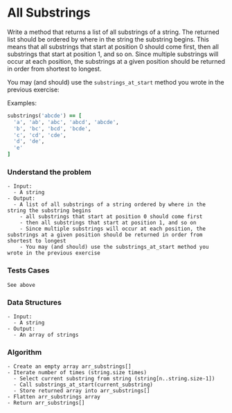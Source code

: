 # All Substrings

Write a method that returns a list of all substrings of a string. The returned list should be ordered by where in the string the substring begins. This means that all substrings that start at position 0 should come first, then all substrings that start at position 1, and so on. Since multiple substrings will occur at each position, the substrings at a given position should be returned in order from shortest to longest.

You may (and should) use the `substrings_at_start` method you wrote in the previous exercise:

Examples:

```ruby
substrings('abcde') == [
  'a', 'ab', 'abc', 'abcd', 'abcde', 
  'b', 'bc', 'bcd', 'bcde',
  'c', 'cd', 'cde',
  'd', 'de',
  'e'
]
```

### Understand the problem

```
- Input:
  - A string
- Output:
  - A list of all substrings of a string ordered by where in the string the substring begins
    - all substrings that start at position 0 should come first
    - then all substrings that start at position 1, and so on
    - Since multiple substrings will occur at each position, the substrings at a given position should be returned in order from shortest to longest
    - You may (and should) use the substrings_at_start method you wrote in the previous exercise
```

### Tests Cases

```
See above
```

### Data Structures

```
- Input:
  - A string
- Output:
  - An array of strings
```

### Algorithm

```
- Create an empty array arr_substrings[]
- Iterate number of times (string.size times)
  - Select current substring from string (string[n..string.size-1])
  - Call substrings_at_start(current_substring)
  - Store returned array into arr_substrings[]
- Flatten arr_substrings array
- Return arr_substrings[]
```
